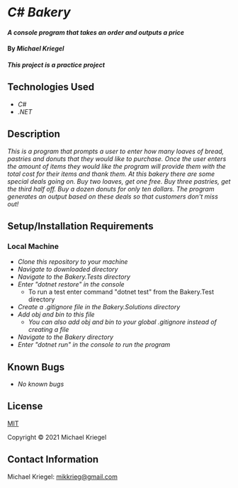 # _C# Bakery_

#### _A console program that takes an order and outputs a price_

#### By _**Michael Kriegel**_

##### This project is a practice project

## Technologies Used

* _C#_
* _.NET_

## Description

_This is a program that prompts a user to enter how many loaves of bread, pastries and donuts that they would like to purchase. Once the user enters the amount of items they would like the program will provide them with the total cost for their items and thank them. At this bakery there are some special deals going on. Buy two loaves, get one free. Buy three pastries, get the third half off. Buy a dozen donuts for only ten dollars. The program generates an output based on these deals so that customers don't miss out!_

## Setup/Installation Requirements

### Local Machine
* _Clone this repository to your machine_
* _Navigate to downloaded directory_
* _Navigate to the Bakery.Tests directory_
* _Enter "dotnet restore" in the console_
    * To run a test enter command "dotnet test" from the Bakery.Test directory
* _Create a .gitignore file in the Bakery.Solutions directory_
* _Add obj and bin to this file_
    * _You can also add obj and bin to your global .gitignore instead of creating a file_
* _Navigate to the Bakery directory_
* _Enter "dotnet run" in the console to run the program_

## Known Bugs

* _No known bugs_

## License

[MIT](https://opensource.org/licenses/MIT)

Copyright &copy; 2021 Michael Kriegel

## Contact Information

Michael Kriegel: mikkrieg@gmail.com
